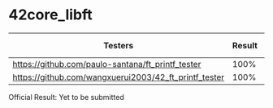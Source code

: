 # 42core_libft

| Testers                                             | Result | Minor Problems               |
|-----------------------------------------------------|--------|------------------------------|
|https://github.com/paulo-santana/ft_printf_tester    | 100%   | None                         |
|https://github.com/wangxuerui2003/42_ft_printf_tester| 100%   | None                         |

Official Result: Yet to be submitted